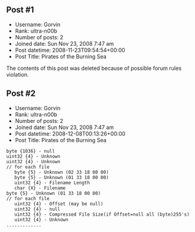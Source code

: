 ## Post #1
- Username: Gorvin
- Rank: ultra-n00b
- Number of posts: 2
- Joined date: Sun Nov 23, 2008 7:47 am
- Post datetime: 2008-11-23T09:54:54+00:00
- Post Title: Pirates of the Burning Sea

The contents of this post was deleted because of possible forum rules violation.
## Post #2
- Username: Gorvin
- Rank: ultra-n00b
- Number of posts: 2
- Joined date: Sun Nov 23, 2008 7:47 am
- Post datetime: 2008-12-08T00:13:26+00:00
- Post Title: Pirates of the Burning Sea

```
byte {1036} - null
uint32 {4} - Unknown 
uint32 {4} - Unknown 
// for each file 
   byte {5} - Unknown (02 33 18 00 00) 
   byte {5} - Unknown (01 33 18 00 00)
   uint32 {4} - Filename Length 
   char {X} - Filename
byte {5} - Unknown (01 33 18 00 00)
// for each file 
   uint32 {4} - Offset (may be null)
   uint32 {4} - null
   uint32 {4} - Compressed File Size(if Offset=null all (byte)255's)
   uint32 {4} - Unknown
.............

```

